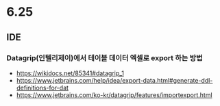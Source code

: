 # 6.25

## IDE

### Datagrip(인텔리제이)에서 테이블 데이터 엑셀로 export 하는 방법
- https://wikidocs.net/85341#datagrip_1
- https://www.jetbrains.com/help/idea/export-data.html#generate-ddl-definitions-for-dat
- https://www.jetbrains.com/ko-kr/datagrip/features/importexport.html
